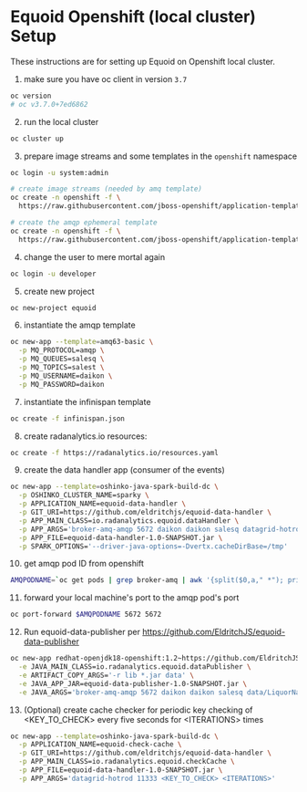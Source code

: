 # Equoid Openshift (local cluster) Setup

These instructions are for setting up Equoid on Openshift local cluster.
1. make sure you have oc client in version `3.7`
```bash
oc version
# oc v3.7.0+7ed6862
```
2. run the local cluster
```bash
oc cluster up
```

3. prepare image streams and some templates in the `openshift` namespace
```bash
oc login -u system:admin
```

```bash
# create image streams (needed by amq template)
oc create -n openshift -f \
  https://raw.githubusercontent.com/jboss-openshift/application-templates/master/jboss-image-streams.json
```

```bash
# create the amqp ephemeral template
oc create -n openshift -f \
  https://raw.githubusercontent.com/jboss-openshift/application-templates/master/amq/amq63-basic.json
```

4. change the user to mere mortal again
```bash
oc login -u developer
```

5. create new project
```bash
oc new-project equoid
```

6. instantiate the amqp template
```bash 
oc new-app --template=amq63-basic \
  -p MQ_PROTOCOL=amqp \
  -p MQ_QUEUES=salesq \
  -p MQ_TOPICS=salest \
  -p MQ_USERNAME=daikon \
  -p MQ_PASSWORD=daikon
```

7. instantiate the infinispan template
```bash
oc create -f infinispan.json
```

8. create radanalytics.io resources:
```bash
oc create -f https://radanalytics.io/resources.yaml
```

9. create the data handler app (consumer of the events)
```bash
oc new-app --template=oshinko-java-spark-build-dc \
  -p OSHINKO_CLUSTER_NAME=sparky \
  -p APPLICATION_NAME=equoid-data-handler \
  -p GIT_URI=https://github.com/eldritchjs/equoid-data-handler \
  -p APP_MAIN_CLASS=io.radanalytics.equoid.dataHandler \
  -p APP_ARGS='broker-amq-amqp 5672 daikon daikon salesq datagrid-hotrod 11333' \
  -p APP_FILE=equoid-data-handler-1.0-SNAPSHOT.jar \
  -p SPARK_OPTIONS='--driver-java-options=-Dvertx.cacheDirBase=/tmp'
```
10. get amqp pod ID from openshift 
```bash
AMQPODNAME=`oc get pods | grep broker-amq | awk '{split($0,a," *"); print a[1]}'` ``
```

11. forward your local machine's port to the amqp pod's port
```bash
oc port-forward $AMQPODNAME 5672 5672
```
12. Run equoid-data-publisher per https://github.com/EldritchJS/equoid-data-publisher
```bash
oc new-app redhat-openjdk18-openshift:1.2~https://github.com/EldritchJS/equoid-data-publisher \
  -e JAVA_MAIN_CLASS=io.radanalytics.equoid.dataPublisher \
  -e ARTIFACT_COPY_ARGS='-r lib *.jar data' \
  -e JAVA_APP_JAR=equoid-data-publisher-1.0-SNAPSHOT.jar \
  -e JAVA_ARGS='broker-amq-amqp 5672 daikon daikon salesq data/LiquorNames.txt'
```

13. (Optional) create cache checker for periodic key checking of \<KEY\_TO\_CHECK\> every five seconds for \<ITERATIONS\> times
```bash
oc new-app --template=oshinko-java-spark-build-dc \
  -p APPLICATION_NAME=equoid-check-cache \
  -p GIT_URI=https://github.com/eldritchjs/equoid-data-handler \
  -p APP_MAIN_CLASS=io.radanalytics.equoid.checkCache \
  -p APP_FILE=equoid-data-handler-1.0-SNAPSHOT.jar \
  -p APP_ARGS='datagrid-hotrod 11333 <KEY_TO_CHECK> <ITERATIONS>'
```
